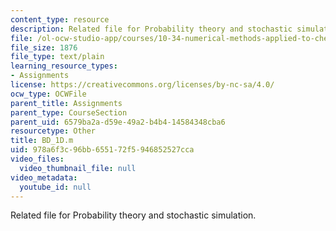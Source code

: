 ```yaml
---
content_type: resource
description: Related file for Probability theory and stochastic simulation.
file: /ol-ocw-studio-app/courses/10-34-numerical-methods-applied-to-chemical-engineering-fall-2005/978a6f3c96bb655172f5946852527cca_BD_1D.m
file_size: 1876
file_type: text/plain
learning_resource_types:
- Assignments
license: https://creativecommons.org/licenses/by-nc-sa/4.0/
ocw_type: OCWFile
parent_title: Assignments
parent_type: CourseSection
parent_uid: 6579ba2a-d59e-49a2-b4b4-14584348cba6
resourcetype: Other
title: BD_1D.m
uid: 978a6f3c-96bb-6551-72f5-946852527cca
video_files:
  video_thumbnail_file: null
video_metadata:
  youtube_id: null
---
```

Related file for Probability theory and stochastic simulation.